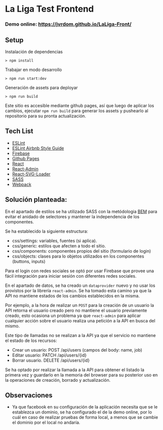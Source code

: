 # La Liga Test Frontend

### Demo online: https://jvrdom.github.io/LaLiga-Front/

## Setup

Instalación de dependencias

`> npm install`

Trabajar en modo desarrollo

`> npm run start:dev`

Generación de assets para deployar

`> npm run build`

Este sitio es accesible mediante github pages, así que luego de aplicar los cambios, ejecutar `npm run build` para generar los assets y pushearlo al repositorio para su pronta actualización.

## Tech List

- [ESLint](https://eslint.org/)
- [ESLint Airbnb Style Guide](https://github.com/airbnb/javascript)
- [Firebase](https://firebase.google.com/)
- [Github Pages](https://pages.github.com/)
- [React](https://es.reactjs.org/)
- [React-Admin](https://marmelab.com/react-admin/)
- [React-SVG-Loader](https://github.com/boopathi/react-svg-loader)
- [SASS](https://sass-lang.com/)
- [Webpack](https://webpack.js.org/)

## Solución planteada:

En el apartado de estilos se ha utilizado SASS con la metódologia [BEM](http://getbem.com/) para evitar el anidado de selectores y mantener la independencia de los componentes.

Se ha establecido la siguiente estructura:

- css/settings: variables, fuentes (si aplica).
- css/generic: estilos que afecten a todo el sitio.
- css/components: componentes propios del sitio (formulario de login)
- css/objects: clases para lo objetos utilizados en los componentes (buttons, inputs)

Para el login con redes sociales se optó por usar Firebase que provee una fácil integración para iniciar sesión con diferentes redes sociales.

En el apartado de datos, se ha creado un `dataprovider` nuevo y no usar los provistos por la librería `react-admin`. Se ha tomado esta camino ya que la API no mantiene estados de los cambios establecidos en la misma.

Por ejemplo, a la hora de realizar un `POST` para la creación de un usuario la API retorna el usuario creado pero no mantiene el usuario previamente creado, esto ocasiona un problema ya que `react-admin` para aplicar cualquier acción sobre el usuario realiza una petición a la API en busca del mismo.

Este tipo de llamadas no se realizan a la API ya que el servicio no mantiene el estado de los recursos:

- Crear un usuario: POST /api/users (campos del body: name, job)
- Editar usuario: PATCH /api/users/{id}
- Borrar usuario. DELETE /api/users/{id}

Se ha optado por realizar la llamada a la API para obtener el listado la primera vez y guardarlo en la memoria del browser para su posterior uso en la operaciones de creación, borrado y actualización.

## Observaciones

- Ya que facebook en su configuración de la aplicación necesita que se le establezca un dominio, se ha configurado el de la demo online, por lo cuál en caso de realizar pruebas de forma local, a menos que se cambie el dominio por el local no andaría.
